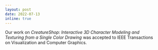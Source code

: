 ```yaml
---
layout: post
date: 2022-07-13
inline: true
---
```


Our work on *CreatureShop: Interactive 3D Character Modeling and Texturing from a Single Color Drawing* was accepted to IEEE Transactions on Visualization and Computer Graphics.
